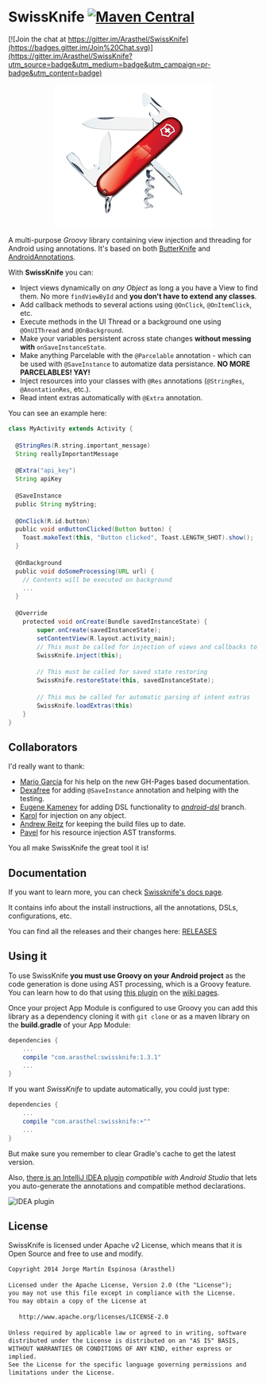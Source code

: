 SwissKnife [![Maven Central](https://maven-badges.herokuapp.com/maven-central/com.arasthel/swissknife/badge.svg?style=flat)](https://maven-badges.herokuapp.com/maven-central/com.arasthel/swissknife)
==========

[![Join the chat at https://gitter.im/Arasthel/SwissKnife](https://badges.gitter.im/Join%20Chat.svg)](https://gitter.im/Arasthel/SwissKnife?utm_source=badge&utm_medium=badge&utm_campaign=pr-badge&utm_content=badge)


<div align="center"><img src="./SwissKnife.png"></div>

A multi-purpose *Groovy* library containing view injection and threading for Android using annotations. It's based on both [ButterKnife](https://github.com/JakeWharton/butterknife/) and [AndroidAnnotations](https://github.com/excilys/androidannotations).

With **SwissKnife** you can:

* Inject views dynamically on *any Object* as long a you have a View to find them. No more ``findViewById`` and **you don't have to extend any classes**.
* Add callback methods to several actions using ``@OnClick``, ``@OnItemClick``, etc.
* Execute methods in the UI Thread or a background one using ``@OnUIThread`` and ``@OnBackground``.
* Make your variables persistent across state changes **without messing with** `onSaveInstanceState`.
* Make anything Parcelable with the `@Parcelable` annotation - which can be used with `@SaveInstance` to automatize data persistance. **NO MORE PARCELABLES! YAY!**
* Inject resources into your classes with `@Res` annotations (`@StringRes`, `@AnontationRes`, etc.).
* Read intent extras automatically with `@Extra` annotation.

You can see an example here:

```groovy
class MyActivity extends Activity {

  @StringRes(R.string.important_message)
  String reallyImportantMessage

  @Extra("api_key")
  String apiKey

  @SaveInstance
  public String myString;

  @OnClick(R.id.button)
  public void onButtonClicked(Button button) {
    Toast.makeText(this, "Button clicked", Toast.LENGTH_SHOT).show();
  }

  @OnBackground
  public void doSomeProcessing(URL url) {
    // Contents will be executed on background
    ...
  }

  @Override
    protected void onCreate(Bundle savedInstanceState) {
        super.onCreate(savedInstanceState);
        setContentView(R.layout.activity_main);
        // This must be called for injection of views and callbacks to take place
        SwissKnife.inject(this);

        // This must be called for saved state restoring
        SwissKnife.restoreState(this, savedInstanceState);

        // This mus be called for automatic parsing of intent extras
        SwissKnife.loadExtras(this)
    }
}
```

## Collaborators

I'd really want to thank:

* [Mario García](https://github.com/mariogarcia) for his help on the new GH-Pages based documentation.
* [Dexafree](https://github.com/dexafree) for adding `@SaveInstance` annotation and helping with the testing.
* [Eugene Kamenev](https://github.com/eugene-kamenev) for adding DSL functionality to *[android-dsl](https://github.com/Arasthel/SwissKnife/tree/android-dsl)* branch.
* [Karol](https://github.com/OrdonTeam) for injection on any object.
* [Andrew Reitz](https://github.com/pieces029) for keeping the build files up to date.
* [Pavel](https://github.com/MrBIMC) for his resource injection AST transforms.

You all make SwissKnife the great tool it is!

## Documentation

If you want to learn more, you can check [Swissknife's docs page](arasthel.github.io/SwissKnife).

It contains info about the install instructions, all the annotations, DSLs, configurations, etc.

You can find all the releases and their changes here: [RELEASES](https://github.com/Arasthel/SwissKnife/releases)

## Using it

To use SwissKnife **you must use Groovy on your Android project** as the code generation is done using AST processing, which is a Groovy feature. You can learn how to do that using [this plugin](https://github.com/melix/groovy-android-gradle-plugin) on the [wiki pages](https://github.com/Arasthel/SwissKnife/wiki/How-to-use-Groovy).

Once your project App Module is configured to use Groovy you can add this library as a dependency cloning it with ``git clone`` or as a maven library on the **build.gradle** of your App Module:

```groovy
dependencies {
    ...
    compile "com.arasthel:swissknife:1.3.1"
    ...
}
```

If you want *SwissKnife* to update automatically, you could just type:

```groovy
dependencies {
    ...
    compile "com.arasthel:swissknife:+""
    ...
}
```

But make sure you remember to clear Gradle's cache to get the latest version.

Also, [there is an IntelliJ IDEA plugin](https://github.com/Arasthel/SwissKnife/wiki/SwissKnife-IDEA-Plugin) *compatible with Android Studio* that lets you auto-generate the annotations and compatible method declarations.

![IDEA plugin](https://camo.githubusercontent.com/ffe3a4e6c05f0846162e93ed4d8abfd532b7f826/687474703a2f2f692e696d6775722e636f6d2f5564704e3634652e6a7067)

## License

SwissKnife is licensed under Apache v2 License, which means that it is Open Source and free to use and modify.

```
Copyright 2014 Jorge Martín Espinosa (Arasthel)

Licensed under the Apache License, Version 2.0 (the "License");
you may not use this file except in compliance with the License.
You may obtain a copy of the License at

   http://www.apache.org/licenses/LICENSE-2.0

Unless required by applicable law or agreed to in writing, software
distributed under the License is distributed on an "AS IS" BASIS,
WITHOUT WARRANTIES OR CONDITIONS OF ANY KIND, either express or implied.
See the License for the specific language governing permissions and
limitations under the License.
```
